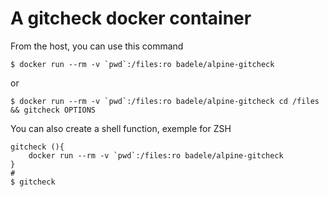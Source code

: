 # A gitcheck docker container

From the host, you can use this command

    $ docker run --rm -v `pwd`:/files:ro badele/alpine-gitcheck

or 

    $ docker run --rm -v `pwd`:/files:ro badele/alpine-gitcheck cd /files && gitcheck OPTIONS

You can also create a shell function, exemple for ZSH

    gitcheck (){
        docker run --rm -v `pwd`:/files:ro badele/alpine-gitcheck
    }
    #
    $ gitcheck
